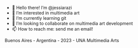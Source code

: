 - 👋 Hello there! I’m @jessiarazi
- 👀 I’m interested in multimedia art
- 🌱 I’m currently learning git
- 💞️ I’m looking to collaborate on multimedia art development
- 📫 How to reach me: send me an email!

Buenos Aires - Argentina - 2023 - UNA Multimedia Arts
<!---
jessiarazi/jessiarazi is a ✨ special ✨ repository because its `README.md` (this file) appears on your GitHub profile.
You can click the Preview link to take a look at your changes.
--->
